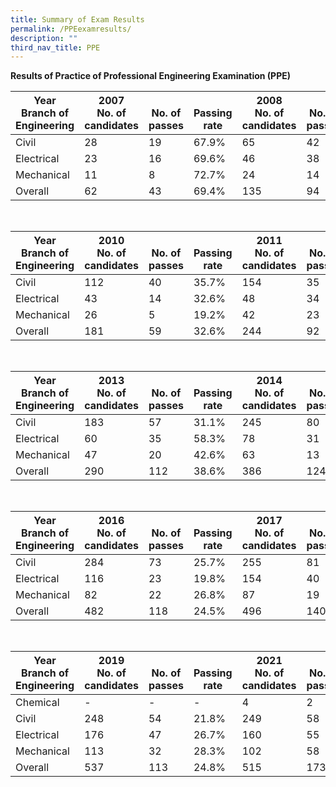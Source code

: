 ```yaml
---
title: Summary of Exam Results
permalink: /PPEexamresults/
description: ""
third_nav_title: PPE
---
```

**Results of Practice of Professional Engineering Examination (PPE)**

|Year<br>Branch of Engineering|2007<br>No. of candidates|<br>No. of passes|<br>Passing rate|2008<br>No. of candidates|<br>No. of passes|<br>Passing rate|2009<br>No. of candidates|<br>No. of passes|<br>Passing rate|
| -------- | -------- | -------- | -------- | -------- | -------- |-------- | -------- | -------- | -------- |
|Civil|28|19|67.9%|65|42|64.6%|98|35|35.7%|
|Electrical|23|16|69.6%|46|38|82.6%|48|27|56.3%|
|Mechanical|11|8|72.7%|24|14|58.3%|36|19|52.8%|
|Overall|62|43|69.4%|135|94|69.6%|182|81|44.5%|

<br>

|Year<br>Branch of Engineering|2010<br>No. of candidates|<br>No. of passes|<br>Passing rate|2011<br>No. of candidates|<br>No. of passes|<br>Passing rate|2012<br>No. of candidates|<br>No. of passes|<br>Passing rate|
| -------- | -------- | -------- | -------- | -------- | -------- |-------- | -------- | -------- | -------- |
|Civil|112|40|35.7%|154|35|22.7%|189|56|29.6%|
|Electrical|43|14|32.6%|48|34|70.8%|56|20|35.7%|
|Mechanical|26|5|19.2%|42|23|54.8%|57|22|38.6%|
|Overall|181|59|32.6%|244|92|37.7%|302|98|32.5%|

<br>

|Year<br>Branch of Engineering|2013<br>No. of candidates|<br>No. of passes|<br>Passing rate|2014<br>No. of candidates|<br>No. of passes|<br>Passing rate|2015<br>No. of candidates|<br>No. of passes|<br>Passing rate|
| -------- | -------- | -------- | -------- | -------- | -------- |-------- | -------- | -------- | -------- |
|Civil|183|57|31.1%|245|80|32.7%|232|66|28.4%|
|Electrical|60|35|58.3%|78|31|39.7%|88|32|36.4%|
|Mechanical|47|20|42.6%|63|13|20.6%|82|27|32.9%|
|Overall|290|112|38.6%|386|124|32.1%|402|125|31.1%|

<br>

|Year<br>Branch of Engineering|2016<br>No. of candidates|<br>No. of passes|<br>Passing rate|2017<br>No. of candidates|<br>No. of passes|<br>Passing rate|2018<br>No. of candidates|<br>No. of passes|<br>Passing rate|
| -------- | -------- | -------- | -------- | -------- | -------- |-------- | -------- | -------- | -------- |
|Civil|284|73|25.7%|255|81|31.8%|253|72|28.5%|
|Electrical|116|23|19.8%|154|40|26.0%|163|53|32.5%|
|Mechanical|82|22|26.8%|87|19|21.8%|94|32|34.0%|
|Overall|482|118|24.5%|496|140|28.2%|510|157|30.8%|

<br>

|Year<br>Branch of Engineering|2019<br>No. of candidates|<br>No. of passes|<br>Passing rate|2021<br>No. of candidates|<br>No. of passes|<br>Passing rate|2022<br>No. of candidates|<br>No. of passes|<br>Passing rate|
| -------- | -------- | -------- | -------- | -------- | -------- |-------- | -------- | -------- | -------- |
|Chemical|-|-|-|4|2|50.0%|5|4|80.0%|
|Civil|248|54|21.8%|249|58|23.3%|282|54|19.1%|
|Electrical|176|47|26.7%|160|55|34.4%|148|51|34.5%|
|Mechanical|113|32|28.3%|102|58|56.9%|86|28|32.6%|
|Overall|537|113|24.8%|515|173|33.6%|521|137|26.3%|
